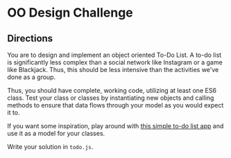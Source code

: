 # OO Design Challenge

## Directions
You are to design and implement an object oriented To-Do List. A to-do list is significantly less complex than a social network like Instagram or a game like Blackjack. Thus, this should be less intensive than the activities we've done as a group.

Thus, you should have complete, working code, utilizing at least one ES6 class. Test your class or classes by instantiating new objects and calling methods to ensure that data flows through your model as you would expect it to.

If you want some inspiration, play around with [this simple to-do list app](https://htmlpreview.github.io/?https://github.com/themaxsandelin/todo/blob/master/index.html) and use it as a model for your classes.

Write your solution in `todo.js`.
